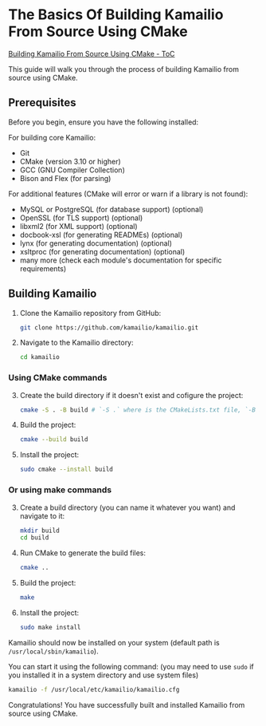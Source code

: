 # The Basics Of Building Kamailio From Source Using CMake

[Building Kamailio From Source Using CMake - ToC](index.md)

This guide will walk you through the process of building Kamailio from source using CMake.

## Prerequisites

Before you begin, ensure you have the following installed:

For building core Kamailio:

- Git
- CMake (version 3.10 or higher)
- GCC (GNU Compiler Collection)
- Bison and Flex (for parsing)

For additional features (CMake will error or warn if a library is not found):

- MySQL or PostgreSQL (for database support) (optional)
- OpenSSL (for TLS support) (optional)
- libxml2 (for XML support) (optional)
- docbook-xsl (for generating READMEs) (optional)
- lynx (for generating documentation) (optional)
- xsltproc (for generating documentation) (optional)
- many more (check each module's documentation for specific requirements)

## Building Kamailio

1. Clone the Kamailio repository from GitHub:

   ```bash
   git clone https://github.com/kamailio/kamailio.git
   ```

2. Navigate to the Kamailio directory:

   ```bash
   cd kamailio
   ```

### Using CMake commands

3. Create the build directory if it doesn't exist and cofigure the project:

    ```bash
    cmake -S . -B build # `-S .` where is the CMakeLists.txt file, `-B build` where to put the build files
    ```

4. Build the project:

   ```bash
   cmake --build build
   ```

5. Install the project:

   ```bash
   sudo cmake --install build
   ```

### Or using make commands

3. Create a build directory (you can name it whatever you want) and navigate to it:

   ```bash
   mkdir build
   cd build
   ```

4. Run CMake to generate the build files:

   ```bash
   cmake ..
   ```

5. Build the project:

   ```bash
   make
   ```

6. Install the project:

   ```bash
   sudo make install
   ```

Kamailio should now be installed on your system (default path is `/usr/local/sbin/kamailio`).

You can start it using the following command: (you may need to use `sudo` if you installed it in a system directory and use system files)

   ```bash
   kamailio -f /usr/local/etc/kamailio/kamailio.cfg
   ```

Congratulations! You have successfully built and installed Kamailio from source using CMake.
